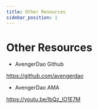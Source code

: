 ```yaml
---
title: Other Resources
sidebar_position: 1
---
```

# Other Resources

* AvengerDao Github

https://github.com/avengerdao

* AvengerDao AMA

https://youtu.be/IbQz_IO1E7M